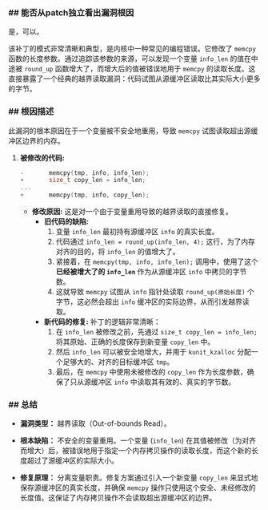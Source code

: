 ### **## 能否从patch独立看出漏洞根因**
是，可以。

该补丁的模式非常清晰和典型，是内核中一种常见的编程错误。它修改了 `memcpy` 函数的长度参数。通过追踪该参数的来源，可以发现一个变量 `info_len` 的值在中途被 `round_up` 函数增大了，而增大后的值被错误地用于 `memcpy` 的读取长度。这直接暴露了一个经典的越界读取漏洞：代码试图从源缓冲区读取比其实际大小更多的字节。

### **## 根因描述**

此漏洞的根本原因在于一个变量被不安全地重用，导致 `memcpy` 试图读取超出源缓冲区边界的内存。

1.  **被修改的代码:**
    ```c
    -		memcpy(tmp, info, info_len);
    +		size_t copy_len = info_len;
    ...
    +		memcpy(tmp, info, copy_len);
    ```
    *   **修改原因:** 这是对一个由于变量重用导致的越界读取的直接修复。
        *   **旧代码的缺陷:**
            1.  变量 `info_len` 最初持有源缓冲区 `info` 的真实长度。
            2.  代码通过 `info_len = round_up(info_len, 4);` 这行，为了内存对齐的目的，将 `info_len` 的值增大了。
            3.  紧接着，在 `memcpy(tmp, info, info_len);` 调用中，使用了这个**已经被增大了的 `info_len`** 作为从源缓冲区 `info` 中拷贝的字节数。
            4.  这就导致 `memcpy` 试图从 `info` 指针处读取 `round_up(原始长度)` 个字节，这必然会超出 `info` 缓冲区的实际边界，从而引发越界读取。
        *   **新代码的修复:** 补丁的逻辑非常清晰：
            1.  在 `info_len` 被修改之前，先通过 `size_t copy_len = info_len;` 将其原始、正确的长度保存到新变量 `copy_len` 中。
            2.  然后 `info_len` 可以被安全地增大，并用于 `kunit_kzalloc` 分配一个足够大的、对齐的目标缓冲区 `tmp`。
            3.  最后，在 `memcpy` 中使用未被修改的 `copy_len` 作为长度参数，确保了只从源缓冲区 `info` 中读取其有效的、真实的字节数。

### **## 总结**

*   **漏洞类型：**
    越界读取（Out-of-bounds Read）。

*   **根本缺陷：**
    不安全的变量重用。一个变量 (`info_len`) 在其值被修改（为对齐而增大）后，被错误地用于指定一个内存拷贝操作的读取长度，而这个新的长度超过了源缓冲区的实际大小。

*   **修复原理：**
    分离变量职责。修复方案通过引入一个新变量 `copy_len` 来显式地保存源缓冲区的真实长度，并确保 `memcpy` 操作只使用这个安全、未经修改的长度值。这保证了内存拷贝操作不会读取超出源缓冲区的边界。
